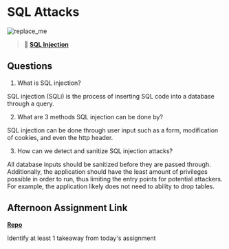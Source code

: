 # SQL Attacks

![replace_me](https://codeworks.blob.core.windows.net/public/assets/img/illustrations/placeholder.svg)

> **📖 [SQL Injection](https://codeworksacademy.com/fs-student-guide/resources/wk11/03-SQL-Injection)**

## Questions

1. What is SQL injection?

SQL injection (SQLi) is the process of inserting SQL code into a database through a query.

2. What are 3 methods SQL injection can be done by?

SQL injection can be done through user input such as a form, modification of cookies, and even the http header.

3. How can we detect and sanitize SQL injection attacks?

All database inputs should be sanitized before they are passed through. Additionally, the application should have the least amount of privileges possible in order to run, thus limiting the entry points for potential attackers. For example, the application likely does not need to ability to drop tables.

## Afternoon Assignment Link

**[Repo](https://github.com/ElizabethKeyes/<ASSIGNMENT_REPO>)**

Identify at least 1 takeaway from today's assignment
